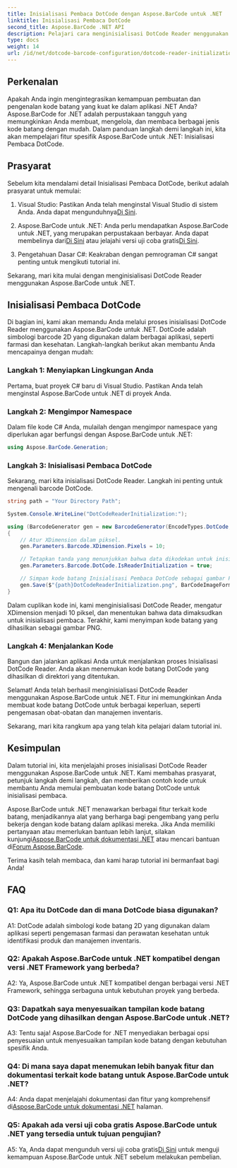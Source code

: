 ```yaml
---
title: Inisialisasi Pembaca DotCode dengan Aspose.BarCode untuk .NET
linktitle: Inisialisasi Pembaca DotCode
second_title: Aspose.BarCode .NET API
description: Pelajari cara menginisialisasi DotCode Reader menggunakan Aspose.BarCode untuk .NET. Buat barcode DotCode dengan mudah untuk berbagai aplikasi.
type: docs
weight: 14
url: /id/net/dotcode-barcode-configuration/dotcode-reader-initialization/
---
```

## Perkenalan

Apakah Anda ingin mengintegrasikan kemampuan pembuatan dan pengenalan kode batang yang kuat ke dalam aplikasi .NET Anda? Aspose.BarCode for .NET adalah perpustakaan tangguh yang memungkinkan Anda membuat, mengelola, dan membaca berbagai jenis kode batang dengan mudah. Dalam panduan langkah demi langkah ini, kita akan mempelajari fitur spesifik Aspose.BarCode untuk .NET: Inisialisasi Pembaca DotCode.

## Prasyarat

Sebelum kita mendalami detail Inisialisasi Pembaca DotCode, berikut adalah prasyarat untuk memulai:

1.  Visual Studio: Pastikan Anda telah menginstal Visual Studio di sistem Anda. Anda dapat mengunduhnya[Di Sini](https://visualstudio.microsoft.com/).

2.  Aspose.BarCode untuk .NET: Anda perlu mendapatkan Aspose.BarCode untuk .NET, yang merupakan perpustakaan berbayar. Anda dapat membelinya dari[Di Sini](https://purchase.aspose.com/buy) atau jelajahi versi uji coba gratis[Di Sini](https://releases.aspose.com/).

3. Pengetahuan Dasar C#: Keakraban dengan pemrograman C# sangat penting untuk mengikuti tutorial ini.

Sekarang, mari kita mulai dengan menginisialisasi DotCode Reader menggunakan Aspose.BarCode untuk .NET.

## Inisialisasi Pembaca DotCode

Di bagian ini, kami akan memandu Anda melalui proses inisialisasi DotCode Reader menggunakan Aspose.BarCode untuk .NET. DotCode adalah simbologi barcode 2D yang digunakan dalam berbagai aplikasi, seperti farmasi dan kesehatan. Langkah-langkah berikut akan membantu Anda mencapainya dengan mudah:

### Langkah 1: Menyiapkan Lingkungan Anda

Pertama, buat proyek C# baru di Visual Studio. Pastikan Anda telah menginstal Aspose.BarCode untuk .NET di proyek Anda.

### Langkah 2: Mengimpor Namespace

Dalam file kode C# Anda, mulailah dengan mengimpor namespace yang diperlukan agar berfungsi dengan Aspose.BarCode untuk .NET:

```csharp
using Aspose.BarCode.Generation;
```

### Langkah 3: Inisialisasi Pembaca DotCode

Sekarang, mari kita inisialisasi DotCode Reader. Langkah ini penting untuk mengenali barcode DotCode.

```csharp
string path = "Your Directory Path";

System.Console.WriteLine("DotCodeReaderInitialization:");

using (BarcodeGenerator gen = new BarcodeGenerator(EncodeTypes.DotCode, "Aspose"))
{
    // Atur XDimension dalam piksel.
    gen.Parameters.Barcode.XDimension.Pixels = 10;

    // Tetapkan tanda yang menunjukkan bahwa data dikodekan untuk inisialisasi pembaca.
    gen.Parameters.Barcode.DotCode.IsReaderInitialization = true;

    // Simpan kode batang Inisialisasi Pembaca DotCode sebagai gambar PNG.
    gen.Save($"{path}DotCodeReaderInitialization.png", BarCodeImageFormat.Png);
}
```

Dalam cuplikan kode ini, kami menginisialisasi DotCode Reader, mengatur XDimension menjadi 10 piksel, dan menentukan bahwa data dimaksudkan untuk inisialisasi pembaca. Terakhir, kami menyimpan kode batang yang dihasilkan sebagai gambar PNG.

### Langkah 4: Menjalankan Kode

Bangun dan jalankan aplikasi Anda untuk menjalankan proses Inisialisasi DotCode Reader. Anda akan menemukan kode batang DotCode yang dihasilkan di direktori yang ditentukan.

Selamat! Anda telah berhasil menginisialisasi DotCode Reader menggunakan Aspose.BarCode untuk .NET. Fitur ini memungkinkan Anda membuat kode batang DotCode untuk berbagai keperluan, seperti pengemasan obat-obatan dan manajemen inventaris.

Sekarang, mari kita rangkum apa yang telah kita pelajari dalam tutorial ini.

## Kesimpulan

Dalam tutorial ini, kita menjelajahi proses inisialisasi DotCode Reader menggunakan Aspose.BarCode untuk .NET. Kami membahas prasyarat, petunjuk langkah demi langkah, dan memberikan contoh kode untuk membantu Anda memulai pembuatan kode batang DotCode untuk inisialisasi pembaca.

Aspose.BarCode untuk .NET menawarkan berbagai fitur terkait kode batang, menjadikannya alat yang berharga bagi pengembang yang perlu bekerja dengan kode batang dalam aplikasi mereka. Jika Anda memiliki pertanyaan atau memerlukan bantuan lebih lanjut, silakan kunjungi[Aspose.BarCode untuk dokumentasi .NET](https://reference.aspose.com/barcode/net/) atau mencari bantuan di[Forum Aspose.BarCode](https://forum.aspose.com/c/barcode/13).

Terima kasih telah membaca, dan kami harap tutorial ini bermanfaat bagi Anda!

## FAQ

### Q1: Apa itu DotCode dan di mana DotCode biasa digunakan?

A1: DotCode adalah simbologi kode batang 2D yang digunakan dalam aplikasi seperti pengemasan farmasi dan perawatan kesehatan untuk identifikasi produk dan manajemen inventaris.

### Q2: Apakah Aspose.BarCode untuk .NET kompatibel dengan versi .NET Framework yang berbeda?

A2: Ya, Aspose.BarCode untuk .NET kompatibel dengan berbagai versi .NET Framework, sehingga serbaguna untuk kebutuhan proyek yang berbeda.

### Q3: Dapatkah saya menyesuaikan tampilan kode batang DotCode yang dihasilkan dengan Aspose.BarCode untuk .NET?

A3: Tentu saja! Aspose.BarCode for .NET menyediakan berbagai opsi penyesuaian untuk menyesuaikan tampilan kode batang dengan kebutuhan spesifik Anda.

### Q4: Di mana saya dapat menemukan lebih banyak fitur dan dokumentasi terkait kode batang untuk Aspose.BarCode untuk .NET?

 A4: Anda dapat menjelajahi dokumentasi dan fitur yang komprehensif di[Aspose.BarCode untuk dokumentasi .NET](https://reference.aspose.com/barcode/net/) halaman.

### Q5: Apakah ada versi uji coba gratis Aspose.BarCode untuk .NET yang tersedia untuk tujuan pengujian?

 A5: Ya, Anda dapat mengunduh versi uji coba gratis[Di Sini](https://releases.aspose.com/) untuk menguji kemampuan Aspose.BarCode untuk .NET sebelum melakukan pembelian.